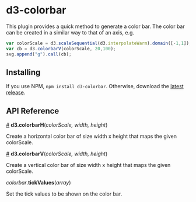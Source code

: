 # d3-colorbar

This plugin provides a quick method to generate a color bar. The color bar can be created in a similar way to that of an axis, e.g.

```javascript
var colorScale = d3.scaleSequential(d3.interpolateWarm).domain([-1,1]);
var cb = d3.colorbarV(colorScale, 20,100);
svg.append("g").call(cb);
```

## Installing

If you use NPM, `npm install d3-colorbar`. Otherwise, download the [latest release](https://github.com/d3/d3-colorbar/releases/latest).

## API Reference

<a href="#colorbar" name="colorbar">#</a> <b>d3.colorbarH</b>(_colorScale, width, height_)

Create a horizontal color bar of size width x height that maps the given colorScale.

<a href="#colorbar" name="colorbar">#</a> <b>d3.colorbarV</b>(_colorScale, width, height_)

Create a vertical color bar of size width x height that maps the given colorScale.


<i>colorbar</i>.<b>tickValues</b>(_array_)

Set the tick values to be shown on the color bar.
